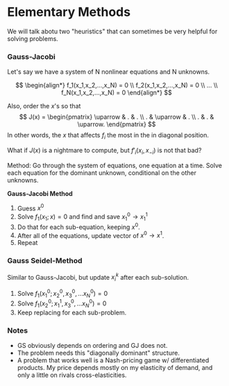 # Elementary Methods

We will talk abotu two "heuristics" that can sometimes be very helpful for solving problems. 


### Gauss-Jacobi

Let's say we have a system of N nonlinear equations and N unknowns. 

$$
\begin{align*}
f_1(x_1,x_2,...,x_N) = 0 \\ 
f_2(x_1,x_2,...,x_N) = 0 \\
... \\
f_N(x_1,x_2,...,x_N) = 0
\end{align*}
$$

Also, order the $x$'s so that
$$
J(x) = 
\begin{pmatrix}
\uparrow & . & . \\
. & \uparrow & . \\
. & . & \uparrow.
\end{pmatrix}
$$
In other words, the $x$ that affects $f_i$ the most in the in diagonal position. 

What if $J(x)$ is a nightmare to compute, but $f'_i(x_i,x_{-i})$ is not that bad?

Method: Go through the system of equations, one equation at a time. Solve each equation for the dominant unknown, conditional on the other unknowns. 

**Gauss-Jacobi Method**

1. Guess $x^0$
2. Solve $f_1(x_1;x)=0$ and find and save $x^0_1\rightarrow x^1_1$
2. Do that for each sub-equation, keeping $x^0$.
3. After all of the equations, update vector of $x^0 \rightarrow x^1$.
4. Repeat


### Gauss Seidel-Method

Similar to Gauss-Jacobi, but update $x_i^k$ after each sub-solution. 

1. Solve $f_1(x^0_1;x^0_2,x^0_3,...x^0_N)=0$
2. Solve $f_1(x^0_2;x^1_1,x^0_3,...x^0_N)=0$
3. Keep replacing for each sub-problem.

### Notes

- GS obviously depends on ordering and GJ does not. 
- The problem needs this "diagonally dominant" structure.
- A problem that works well is a Nash-pricing game w/ differentiated products. My price depends mostly on my elasticity of demand, and only a little on rivals cross-elasticities.

